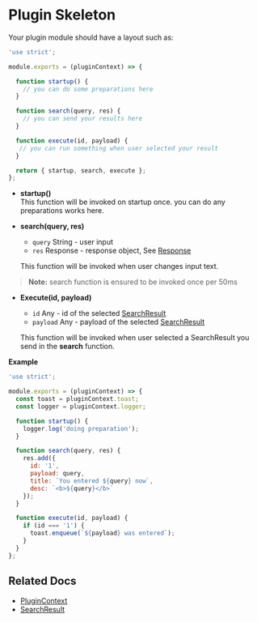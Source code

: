 # Plugin Skeleton

Your plugin module should have a layout such as:
```javascript
'use strict';

module.exports = (pluginContext) => {

  function startup() {
    // you can do some preparations here
  }

  function search(query, res) {
    // you can send your results here
  }

  function execute(id, payload) {
   // you can run something when user selected your result
  }

  return { startup, search, execute };
};
```

* **startup()**  
This function will be invoked on startup once.
you can do any preparations works here.

* **search(query, res)**  
  - `query` String - user input
  - `res` Response - response object, See [Response](response.md)  

  This function will be invoked when user changes input text.
> **Note:** search function is ensured to be invoked once per 50ms

* **Execute(id, payload)**  
  - `id` Any - id of the selected [SearchResult](search-result.md)
  - `payload` Any - payload of the selected [SearchResult](search-result.md)  

  This function will be invoked when user selected a SearchResult you send in the **search** function.


**Example**
```javascript
'use strict';

module.exports = (pluginContext) => {
  const toast = pluginContext.toast;
  const logger = pluginContext.logger;

  function startup() {
    logger.log('doing preparation');
  }

  function search(query, res) {
    res.add({
      id: '1',
      payload: query,
      title: `You entered ${query} now`,
      desc: `<b>${query}</b>`
    });
  }

  function execute(id, payload) {
    if (id === '1') {
      toast.enqueue(`${payload} was entered`);
    }
  }
};
```

## Related Docs
- [PluginContext](plugin-context.md)
- [SearchResult](search-result.md)